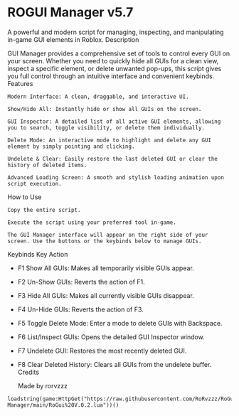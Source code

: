 # ROGUI Manager v5.7

A powerful and modern script for managing, inspecting, and manipulating in-game GUI elements in Roblox.
Description

GUI Manager provides a comprehensive set of tools to control every GUI on your screen. Whether you need to quickly hide all GUIs for a clean view, inspect a specific element, or delete unwanted pop-ups, this script gives you full control through an intuitive interface and convenient keybinds.
Features

    Modern Interface: A clean, draggable, and interactive UI.

    Show/Hide All: Instantly hide or show all GUIs on the screen.

    GUI Inspector: A detailed list of all active GUI elements, allowing you to search, toggle visibility, or delete them individually.

    Delete Mode: An interactive mode to highlight and delete any GUI element by simply pointing and clicking.

    Undelete & Clear: Easily restore the last deleted GUI or clear the history of deleted items.

    Advanced Loading Screen: A smooth and stylish loading animation upon script execution.

How to Use

    Copy the entire script.

    Execute the script using your preferred tool in-game.

    The GUI Manager interface will appear on the right side of your screen. Use the buttons or the keybinds below to manage GUIs.

Keybinds
Key	Action
- F1	Show All GUIs: Makes all temporarily visible GUIs appear.
- F2	Un-Show GUIs: Reverts the action of F1.
- F3	Hide All GUIs: Makes all currently visible GUIs disappear.
- F4	Un-Hide GUIs: Reverts the action of F3.
- F5	Toggle Delete Mode: Enter a mode to delete GUIs with Backspace.
- F6	List/Inspect GUIs: Opens the detailed GUI Inspector window.
- F7	Undelete GUI: Restores the most recently deleted GUI.
- F8	Clear Deleted History: Clears all GUIs from the undelete buffer.
Credits

    Made by rorvzzz

```
loadstring(game:HttpGet("https://raw.githubusercontent.com/RoRvzzz/RoGui-Manager/main/RoGui%20V.0.2.lua"))()
```
